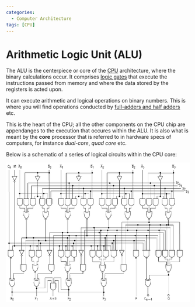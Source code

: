 ```yaml
---
categories:
  - Computer Architecture
tags: [CPU]
---
```


# Arithmetic Logic Unit (ALU)

The ALU is the centerpiece or core of the [CPU](/Computer_Architecture/CPU/CPU_architecture.md) architecture, where the binary calculations occur. It comprises [logic gates](/Electronics_and_Hardware/Digital_circuits/Logic_gates.md) that execute the instructions passed from memory and where the data stored by the registers is acted upon.

It can execute arithmetic and logical operations on binary numbers. This is where you will find operations conducted by [full-adders and half adders](/Electronics_and_Hardware/Digital_circuits/Half_adder_and_full_adder.md) etc.

This is the heart of the CPU; all the other components on the CPU chip are appendanges to the execution that occures within the ALU. It is also what is meant by the **core** processor that is referred to in hardware specs of computers, for instance _dual-core_, _quad core_ etc.

Below is a schematic of a series of logical circuits within the CPU core:

![74181aluschematic.png](/_img/74181aluschematic.png)
